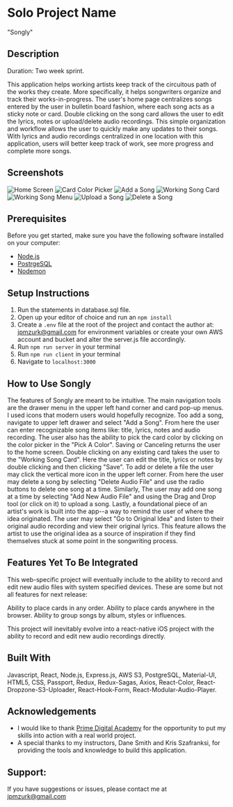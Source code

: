 # Solo Project Name 

"Songly"

## Description

Duration: Two week sprint.

This application helps working artists keep track of the circuitous path of the works they create.  More specifically, it helps songwriters organize and track their works-in-progress.  The user's home page centralizes songs entered by the user in bulletin board fashion, where each song acts as a sticky note or card.  Double clicking on the song card allows the user to edit the lyrics, notes or upload/delete audio recordings.  This simple organization and workflow allows the user to quickly make any updates to their songs.   With lyrics and audio recordings centralized in one location with this application, users will better keep track of work, see more progress and complete more songs.

## Screenshots

![Home Screen](public/images/HomeScreen.png)
![Card Color Picker](public/images/ColorPicker.png)
![Add a Song](public/images/AddSong.png)
![Working Song Card](public/images/WorkingSong.png)
![Working Song Menu](public/images/WorkingSongMenu.png)
![Upload a Song](public/images/UploadSong.png)
![Delete a Song](public/images/DeleteSong.png)

## Prerequisites

Before you get started, make sure you have the following software installed on your computer:

- [Node.js](https://nodejs.org/en/)
- [PostrgeSQL](https://www.postgresql.org/)
- [Nodemon](https://nodemon.io/)

## Setup Instructions

1. Run the statements in database.sql file. 
2. Open up your editor of choice and run an `npm install`
3. Create a `.env` file at the root of the project and contact the author at: jpmzurk@gmail.com for environment variables or create your own AWS account and bucket and alter the server.js file accordingly. 
4. Run `npm run server` in your terminal
5. Run `npm run client` in your terminal
6. Navigate to `localhost:3000`

## How to Use Songly

The features of Songly are meant to be intuitive.  The main navigation tools are the drawer menu in the upper left hand corner and card pop-up menus.  I used icons that modern users would hopefully recognize.  Too add a song, navigate to upper left drawer and select "Add a Song".  From here the user can enter recognizable song items like: title, lyrics, notes and audio recording.  The user also has the ability to pick the card color by clicking on the color picker in the "Pick A Color".  Saving or Canceling returns the user to the home screen.  Double clicking on any existing card takes the user to the "Working Song Card".  Here the user can edit the title, lyrics or notes by double clicking and then clicking "Save".  To add or delete a file the user may click the vertical more icon in the upper left corner. From here the user may delete a song by selecting "Delete Audio File" and use the radio buttons to delete one song at a time.  Similarly, The user may add one song at a time by selecting "Add New Audio File" and using the Drag and Drop tool (or click on it) to upload a song.  Lastly, a foundational piece of an artist's work is built into the app--a way to remind the user of where the idea originated.  The user may select "Go to Original Idea" and listen to their original audio recording and view their original lyrics.  This feature allows the artist to use the original idea as a source of inspiration if they find themselves stuck at some point in the songwriting process. 

## Features Yet To Be Integrated

This web-specific project will eventually include to the ability to record and edit new audio files with system specified devices.   These are some but not all features for next release:

Ability to place cards in any order.
Ability to place cards anywhere in the browser.
Ability to group songs by album, styles or influences. 

This project will inevitably evolve into a react-native iOS project with the ability to record and edit new audio recordings directly. 

## Built With

Javascript, React, Node.js, Express.js, AWS S3, PostgreSQL, Material-UI, HTML5, CSS, Passport, Redux, Redux-Sagas, Axios, React-Color, React-Dropzone-S3-Uploader, React-Hook-Form, React-Modular-Audio-Player.

## Acknowledgements

- I would like to thank [Prime Digital Academy](https://github.com/PrimeAcademy) for the opportunity to put my skills into action with a real world project. 
- A special thanks to my instructors, Dane Smith and Kris Szafranksi, for providing the tools and knowledge to build this application.

## Support:

If you have suggestions or issues, please contact me at jpmzurk@gmail.com